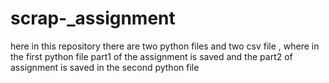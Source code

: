 # scrap-_assignment
here in this repository there are two python files and two csv file , where in the first python file part1 of the assignment is saved and the part2 of assignment is saved in the second python file
